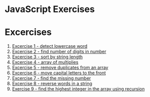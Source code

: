 # JavaScript Exercises

Excercises
=====================
1. [Excercise 1 - detect lowercase word](https://github.com/iti-armpalu/javascript-excercises/tree/main/excercises/01-detect-lowercase-word)
2. [Excercise 2 - find number of digits in number](https://github.com/iti-armpalu/javascript-excercises/tree/main/excercises/02-find-number-of-digits-in-number)
3. [Excercise 3 - sort by string length](https://github.com/iti-armpalu/javascript-excercises/tree/main/excercises/03-sort-by-string-length)
4. [Excercise 4 - array of multiplies](https://github.com/iti-armpalu/javascript-excercises/tree/main/excercises/04-array-of-multiplies)
5. [Excercise 5 - remove duplicates from an array](https://github.com/iti-armpalu/javascript-excercises/tree/main/excercises/05-remove-duplicates-from-an-array)
6. [Excercise 6 - move capital letters to the front](https://github.com/iti-armpalu/javascript-excercises/tree/main/excercises/06-move-capital-letters-to-the-front)
7. [Excercise 7 - find the missing number](https://github.com/iti-armpalu/javascript-excercises/tree/main/excercises/07-find-the-missing-number)
8. [Excercise 8 - reverse words in a string](https://github.com/iti-armpalu/javascript-excercises/tree/main/excercises/08-reverse-words-in-a-string)
9. [Exercise 9 - find the highest integer in the array using recursion](https://github.com/iti-armpalu/javascript-excercises/tree/main/excercises/09-find-the-highest-integer-in-the-array-using-recursion)
